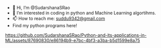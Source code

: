 - 👋 Hi, I’m @SudarshanaSRao
- 👀 I’m interested in coding in python and Machine Learning algortihms.
- 📫 How to reach me: suddu9342@gmail.com
- Find my python programs here!

https://github.com/SudarshanaSRao/Python-and-its-applications-in-ML/assets/87690830/e86194b9-e7bc-4bf3-a3ba-b5d1599e8a75

<!---
SudarshanaSRao/SudarshanaSRao is a ✨ special ✨ repository because its `README.md` (this file) appears on your GitHub profile.
You can click the Preview link to take a look at your changes.
--->



